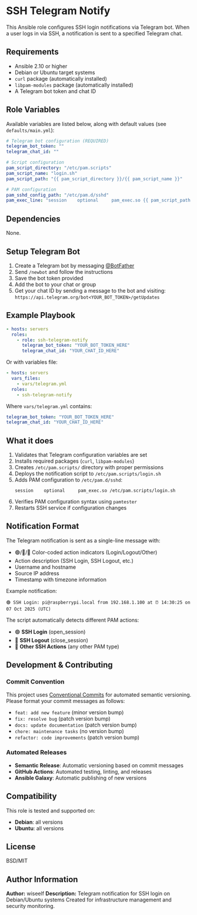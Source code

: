# SSH Telegram Notify

This Ansible role configures SSH login notifications via Telegram bot. When a user logs in via SSH, a notification is sent to a specified Telegram chat.

## Requirements

- Ansible 2.10 or higher
- Debian or Ubuntu target systems
- `curl` package (automatically installed)
- `libpam-modules` package (automatically installed)
- A Telegram bot token and chat ID

## Role Variables

Available variables are listed below, along with default values (see `defaults/main.yml`):

```yaml
# Telegram bot configuration (REQUIRED)
telegram_bot_token: ""
telegram_chat_id: ""

# Script configuration
pam_script_directory: "/etc/pam.scripts"
pam_script_name: "login.sh"
pam_script_path: "{{ pam_script_directory }}/{{ pam_script_name }}"

# PAM configuration
pam_sshd_config_path: "/etc/pam.d/sshd"
pam_exec_line: "session    optional     pam_exec.so {{ pam_script_path }}"
```

## Dependencies

None.

## Setup Telegram Bot

1. Create a Telegram bot by messaging [@BotFather](https://t.me/botfather)
2. Send `/newbot` and follow the instructions
3. Save the bot token provided
4. Add the bot to your chat or group
5. Get your chat ID by sending a message to the bot and visiting:
   `https://api.telegram.org/bot<YOUR_BOT_TOKEN>/getUpdates`

## Example Playbook

```yaml
- hosts: servers
  roles:
    - role: ssh-telegram-notify
      telegram_bot_token: "YOUR_BOT_TOKEN_HERE"
      telegram_chat_id: "YOUR_CHAT_ID_HERE"
```

Or with variables file:

```yaml
- hosts: servers
  vars_files:
    - vars/telegram.yml
  roles:
    - ssh-telegram-notify
```

Where `vars/telegram.yml` contains:

```yaml
telegram_bot_token: "YOUR_BOT_TOKEN_HERE"
telegram_chat_id: "YOUR_CHAT_ID_HERE"
```

## What it does

1. Validates that Telegram configuration variables are set
2. Installs required packages (`curl`, `libpam-modules`)
3. Creates `/etc/pam.scripts/` directory with proper permissions
4. Deploys the notification script to `/etc/pam.scripts/login.sh`
5. Adds PAM configuration to `/etc/pam.d/sshd`:
   ```
   session    optional     pam_exec.so /etc/pam.scripts/login.sh
   ```
6. Verifies PAM configuration syntax using `pamtester`
7. Restarts SSH service if configuration changes

## Notification Format

The Telegram notification is sent as a single-line message with:

- 🟢/🔴/🔵 Color-coded action indicators (Login/Logout/Other)
- Action description (SSH Login, SSH Logout, etc.)
- Username and hostname
- Source IP address
- Timestamp with timezone information

Example notification:

```
🟢 SSH Login: pi@raspberrypi.local from 192.168.1.100 at ⏰ 14:30:25 on 07 Oct 2025 (UTC)
```

The script automatically detects different PAM actions:

- 🟢 **SSH Login** (open_session)
- 🔴 **SSH Logout** (close_session)
- 🔵 **Other SSH Actions** (any other PAM type)

## Development & Contributing

### Commit Convention

This project uses [Conventional Commits](https://www.conventionalcommits.org/) for automated semantic versioning. Please format your commit messages as follows:

- `feat: add new feature` (minor version bump)
- `fix: resolve bug` (patch version bump)
- `docs: update documentation` (patch version bump)
- `chore: maintenance tasks` (no version bump)
- `refactor: code improvements` (patch version bump)

### Automated Releases

- **Semantic Release**: Automatic versioning based on commit messages
- **GitHub Actions**: Automated testing, linting, and releases
- **Ansible Galaxy**: Automatic publishing of new versions

## Compatibility

This role is tested and supported on:

- **Debian**: all versions
- **Ubuntu**: all versions

## License

BSD/MIT

## Author Information

**Author:** wiseelf
**Description:** Telegram notification for SSH login on Debian/Ubuntu systems
Created for infrastructure management and security monitoring.
